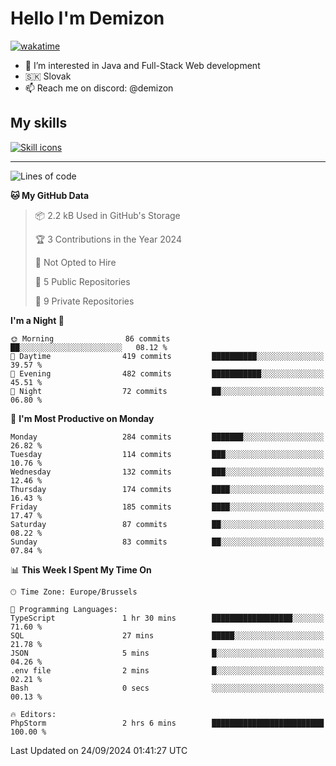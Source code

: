 # Hello I'm Demizon
[![wakatime](https://wakatime.com/badge/user/6ad1949f-d6d7-44f9-9eee-c35e54cc499b.svg)](https://wakatime.com/@6ad1949f-d6d7-44f9-9eee-c35e54cc499b)
- 👀 I’m interested in Java and Full-Stack Web development
- 🇸🇰 Slovak
- 📫 Reach me on discord: @demizon

## My skills
[![Skill icons](https://skillicons.dev/icons?i=java,js,ts,html,css,react,nextjs,tailwind,supabase,py,git,docker,linux,mysql,postgres,mongo&theme=dark)](https://github.com/Demizon3433)

---

<!--START_SECTION:waka-->
![Lines of code](https://img.shields.io/badge/From%20Hello%20World%20I%27ve%20Written-301.5%20thousand%20lines%20of%20code-blue)

**🐱 My GitHub Data** 

> 📦 2.2 kB Used in GitHub's Storage 
 > 
> 🏆 3 Contributions in the Year 2024
 > 
> 🚫 Not Opted to Hire
 > 
> 📜 5 Public Repositories 
 > 
> 🔑 9 Private Repositories 
 > 
**I'm a Night 🦉** 

```text
🌞 Morning                86 commits          ██░░░░░░░░░░░░░░░░░░░░░░░   08.12 % 
🌆 Daytime                419 commits         ██████████░░░░░░░░░░░░░░░   39.57 % 
🌃 Evening                482 commits         ███████████░░░░░░░░░░░░░░   45.51 % 
🌙 Night                  72 commits          ██░░░░░░░░░░░░░░░░░░░░░░░   06.80 % 
```
📅 **I'm Most Productive on Monday** 

```text
Monday                   284 commits         ███████░░░░░░░░░░░░░░░░░░   26.82 % 
Tuesday                  114 commits         ███░░░░░░░░░░░░░░░░░░░░░░   10.76 % 
Wednesday                132 commits         ███░░░░░░░░░░░░░░░░░░░░░░   12.46 % 
Thursday                 174 commits         ████░░░░░░░░░░░░░░░░░░░░░   16.43 % 
Friday                   185 commits         ████░░░░░░░░░░░░░░░░░░░░░   17.47 % 
Saturday                 87 commits          ██░░░░░░░░░░░░░░░░░░░░░░░   08.22 % 
Sunday                   83 commits          ██░░░░░░░░░░░░░░░░░░░░░░░   07.84 % 
```


📊 **This Week I Spent My Time On** 

```text
🕑︎ Time Zone: Europe/Brussels

💬 Programming Languages: 
TypeScript               1 hr 30 mins        ██████████████████░░░░░░░   71.60 % 
SQL                      27 mins             █████░░░░░░░░░░░░░░░░░░░░   21.78 % 
JSON                     5 mins              █░░░░░░░░░░░░░░░░░░░░░░░░   04.26 % 
.env file                2 mins              █░░░░░░░░░░░░░░░░░░░░░░░░   02.21 % 
Bash                     0 secs              ░░░░░░░░░░░░░░░░░░░░░░░░░   00.13 % 

🔥 Editors: 
PhpStorm                 2 hrs 6 mins        █████████████████████████   100.00 % 
```


 Last Updated on 24/09/2024 01:41:27 UTC
<!--END_SECTION:waka-->
